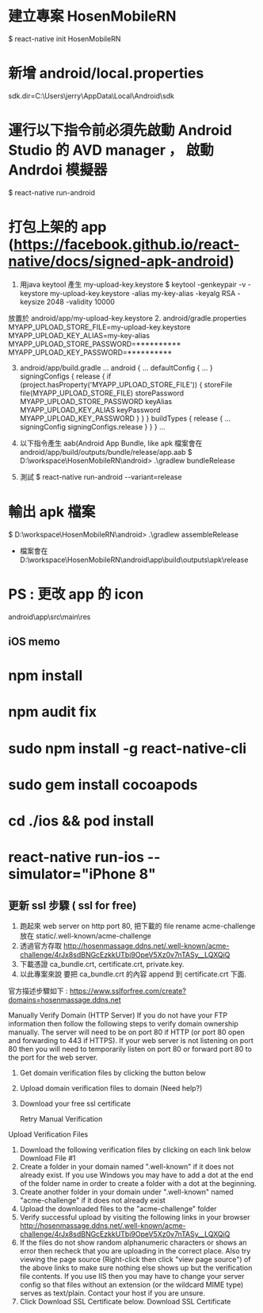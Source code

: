 # 建立專案 HosenMobileRN
$ react-native init HosenMobileRN

# 新增 android/local.properties
sdk.dir=C\:\\Users\\jerry\\AppData\\Local\\Android\\sdk

# 運行以下指令前必須先啟動 Android Studio 的 AVD manager ， 啟動 Andrdoi 模擬器 
$ react-native run-android

# 打包上架的 app (https://facebook.github.io/react-native/docs/signed-apk-android)
1. 用java keytool 產生 my-upload-key.keystore
$ keytool -genkeypair -v -keystore my-upload-key.keystore -alias my-key-alias -keyalg RSA -keysize 2048 -validity 10000

  放置於 android/app/my-upload-key.keystore
2. android/gradle.properties
    MYAPP_UPLOAD_STORE_FILE=my-upload-key.keystore
    MYAPP_UPLOAD_KEY_ALIAS=my-key-alias
    MYAPP_UPLOAD_STORE_PASSWORD=**********
    MYAPP_UPLOAD_KEY_PASSWORD=**********

3. android/app/build.gradle
    ...
    android {
        ...
        defaultConfig { ... }
        signingConfigs {
            release {
                if (project.hasProperty('MYAPP_UPLOAD_STORE_FILE')) {
                    storeFile file(MYAPP_UPLOAD_STORE_FILE)
                    storePassword MYAPP_UPLOAD_STORE_PASSWORD
                    keyAlias MYAPP_UPLOAD_KEY_ALIAS
                    keyPassword MYAPP_UPLOAD_KEY_PASSWORD
                }
            }
        }
        buildTypes {
            release {
                ...
                signingConfig signingConfigs.release
            }
        }
    }
    ...
4. 以下指令產生 aab(Android App Bundle, like apk 檔案會在 android/app/build/outputs/bundle/release/app.aab
$ D:\workspace\HosenMobileRN\android> .\gradlew bundleRelease

5. 測試 $ react-native run-android --variant=release

# 輸出 apk 檔案
$ D:\workspace\HosenMobileRN\android> .\gradlew assembleRelease

  - 檔案會在
 D:\workspace\HosenMobileRN\android\app\build\outputs\apk\release

# PS : 更改 app 的 icon 
android\app\src\main\res



iOS memo
------------------------------------------------------
# npm install 
# npm audit fix
# sudo npm install -g react-native-cli
# sudo gem install cocoapods 
# cd ./ios  && pod install
# react-native run-ios --simulator="iPhone 8"






更新 ssl 步驟 ( ssl for free)
------------------------------------------------------
1. 跑起來 web server on http port 80, 把下載的 file rename acme-challenge 放在 static/.well-known/acme-challenge
2. 透過官方存取  http://hosenmassage.ddns.net/.well-known/acme-challenge/4rJx8sdBNGcEzkkUTbi9OpeV5Xz0v7nTASy__LQXQiQ 
3. 下載憑證 ca_bundle.crt, certificate.crt, private.key. 
4. 以此專案來說 要把 ca_bundle.crt 的內容 append 到 certificate.crt 下面. 

官方描述步驟如下 : 
https://www.sslforfree.com/create?domains=hosenmassage.ddns.net

Manually Verify Domain (HTTP Server)
If you do not have your FTP information then follow the following steps to verify domain ownership manually. The server will need to be on port 80 if HTTP (or port 80 open and forwarding to 443 if HTTPS). If your web server is not listening on port 80 then you will need to temporarily listen on port 80 or forward port 80 to the port for the web server.

1. Get domain verification files by clicking the button below
2. Upload domain verification files to domain (Need help?)
3. Download your free ssl certificate

    Retry Manual Verification


Upload Verification Files
1. Download the following verification files by clicking on each link below
    Download File #1
2. Create a folder in your domain named ".well-known" if it does not already exist. If you use Windows you may have to add a dot at the end of the folder name in order to create a folder with a dot at the beginning.
3. Create another folder in your domain under ".well-known" named "acme-challenge" if it does not already exist
4. Upload the downloaded files to the "acme-challenge" folder
5. Verify successful upload by visiting the following links in your browser
    http://hosenmassage.ddns.net/.well-known/acme-challenge/4rJx8sdBNGcEzkkUTbi9OpeV5Xz0v7nTASy__LQXQiQ
6. If the files do not show random alphanumeric characters or shows an error then recheck that you are uploading in the correct place. Also try viewing the page source (Right-click then click "view page source") of the above links to make sure nothing else shows up but the verification file contents. If you use IIS then you may have to change your server config so that files without an extension (or the wildcard MIME type) serves as text/plain. Contact your host if you are unsure.
7. Click Download SSL Certificate below.
    Download SSL Certificate
